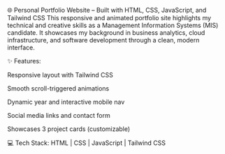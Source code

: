 🌐 Personal Portfolio Website – Built with HTML, CSS, JavaScript, and Tailwind CSS
This responsive and animated portfolio site highlights my technical and creative skills as a Management Information Systems (MIS) candidate. It showcases my background in business analytics, cloud infrastructure, and software development through a clean, modern interface.

✨ Features:

Responsive layout with Tailwind CSS

Smooth scroll-triggered animations

Dynamic year and interactive mobile nav

Social media links and contact form

Showcases 3 project cards (customizable)

💻 Tech Stack: HTML | CSS | JavaScript | Tailwind CSS
